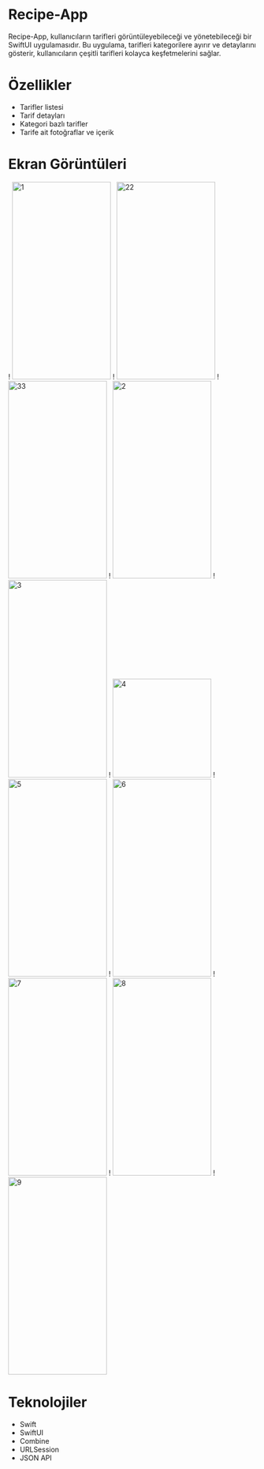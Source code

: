 # Recipe-App
Recipe-App, kullanıcıların tarifleri görüntüleyebileceği ve yönetebileceği bir SwiftUI uygulamasıdır. Bu uygulama, tarifleri kategorilere ayırır ve detaylarını gösterir, kullanıcıların çeşitli tarifleri kolayca keşfetmelerini sağlar.

# Özellikler
- Tarifler listesi
- Tarif detayları
- Kategori bazlı tarifler
- Tarife ait fotoğraflar ve içerik

# Ekran Görüntüleri
! <img src="https://github.com/user-attachments/assets/6324ab0f-0841-4ba4-af85-6964b6796b3a" alt="1" width="200" height="400"/>
! <img src="https://github.com/user-attachments/assets/8518d51f-2812-4178-a768-92ef7ea25cc8" alt="22" width="200" height="400"/>
! <img src="https://github.com/user-attachments/assets/3e5f04f0-2c4c-4a3e-b300-5b82ae3a6f10" alt="33" width="200" height="400"/>
! <img src="https://github.com/user-attachments/assets/dfd9ba52-7b39-469c-bd83-ee0408572384" alt="2" width="200" height="400"/>
! <img src="https://github.com/user-attachments/assets/6eeea4a1-a12c-45e1-a8fe-caeef2642378" alt="3" width="200" height="400"/>
! <img src="https://github.com/user-attachments/assets/35abf4a0-58fc-4c28-8673-13202b807437" alt="4" width="200" height="auto"/>
! <img src="https://github.com/user-attachments/assets/1bb4e0ef-55a4-4037-a3bf-8142d9cc524c" alt="5" width="200" height="400"/>
! <img src="https://github.com/user-attachments/assets/50dbdaa3-2544-4f67-a41d-724892f8581e" alt="6" width="200" height="400"/>
! <img src="https://github.com/user-attachments/assets/1b6fddd2-18d3-4236-a2ac-3595e3e438aa" alt="7" width="200" height="400"/>
! <img src="https://github.com/user-attachments/assets/8af184f0-dfc4-4264-ae97-e96d1511606e" alt="8" width="200" height="400"/>
! <img src="https://github.com/user-attachments/assets/48394794-52f7-40fc-bbe7-2248ffcb0ea2" alt="9" width="200" height="400"/>


# Teknolojiler
- Swift
- SwiftUI
- Combine
- URLSession
- JSON API
